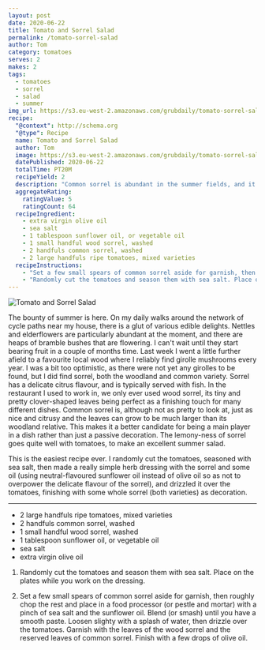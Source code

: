 ```yaml
---
layout: post
date: 2020-06-22
title: Tomato and Sorrel Salad
permalink: /tomato-sorrel-salad
author: Tom
category: tomatoes
serves: 2
makes: 2
tags:
  - tomatoes
  - sorrel
  - salad
  - summer
img_url: https://s3.eu-west-2.amazonaws.com/grubdaily/tomato-sorrel-salad.jpg
recipe:
  "@context": http://schema.org
  "@type": Recipe
  name: Tomato and Sorrel Salad
  author: Tom
  image: https://s3.eu-west-2.amazonaws.com/grubdaily/tomato-sorrel-salad.jpg
  datePublished: 2020-06-22
  totalTime: PT20M
  recipeYield: 2
  description: "Common sorrel is abundant in the summer fields, and it goes well with tomatoes to make a refreshing salad"
  aggregateRating:
    ratingValue: 5
    ratingCount: 64
  recipeIngredient:
    - extra virgin olive oil
    - sea salt
    - 1 tablespoon sunflower oil, or vegetable oil
    - 1 small handful wood sorrel, washed
    - 2 handfuls common sorrel, washed
    - 2 large handfuls ripe tomatoes, mixed varieties
  recipeInstructions:
    - "Set a few small spears of common sorrel aside for garnish, then roughly chop the rest and place in a food processor (or pestle and mortar) with a pinch of sea salt and the sunflower oil. Blend (or smash) until you have a smooth paste. Loosen slighty with a splash of water, then drizzle over the tomatoes. Garnish with the leaves of the wood sorrel and the reserved leaves of common sorrel. Finish with a few drops of olive oil"
    - "Randomly cut the tomatoes and season them with sea salt. Place on the plates while you work on the dressing."
---
```

<img src="https://s3.eu-west-2.amazonaws.com/grubdaily/tomato-sorrel-salad.jpg" alt="Tomato and Sorrel Salad"/>


The bounty of summer is here. On my daily walks around the network of cycle paths near my house, there is a glut of various edible delights. Nettles and elderflowers are particularly abundant at the moment, and there are heaps of bramble bushes that are flowering. I can't wait until they start bearing fruit in a couple of months time. Last week I went a little further afield to a favourite local wood where I reliably find girolle mushrooms every year. I was a bit too optimistic, as there were not yet any girolles to be found, but I did find sorrel, both the woodland and common variety. Sorrel has a delicate citrus flavour, and is typically served with fish. In the restaurant I used to work in, we only ever used wood sorrel, its tiny and pretty clover-shaped leaves being perfect as a finishing touch for many different dishes. Common sorrel is, although not as pretty to look at, just as nice and citrusy and the leaves can grow to be much larger than its woodland relative. This makes it a better candidate for being a main player in a dish rather than just a passive decoration. The lemony-ness of sorrel goes quite well with tomatoes, to make an excellent summer salad.

This is the easiest recipe ever. I randomly cut the tomatoes, seasoned with sea salt, then made a really simple herb dressing with the sorrel and some oil (using neutral-flavoured sunflower oil instead of olive oil so as not to overpower the delicate flavour of the sorrel), and drizzled it over the tomatoes, finishing with some whole sorrel (both varieties) as decoration.

---
* 2 large handfuls ripe tomatoes, mixed varieties
* 2 handfuls common sorrel, washed
* 1 small handful wood sorrel, washed
* 1 tablespoon sunflower oil, or vegetable oil
* sea salt
* extra virgin olive oil


1. Randomly cut the tomatoes and season them with sea salt. Place on the plates while you work on the dressing.

2. Set a few small spears of common sorrel aside for garnish, then roughly chop the rest and place in a food processor (or pestle and mortar) with a pinch of sea salt and the sunflower oil. Blend (or smash) until you have a smooth paste. Loosen slighty with a splash of water, then drizzle over the tomatoes. Garnish with the leaves of the wood sorrel and the reserved leaves of common sorrel. Finish with a few drops of olive oil.
